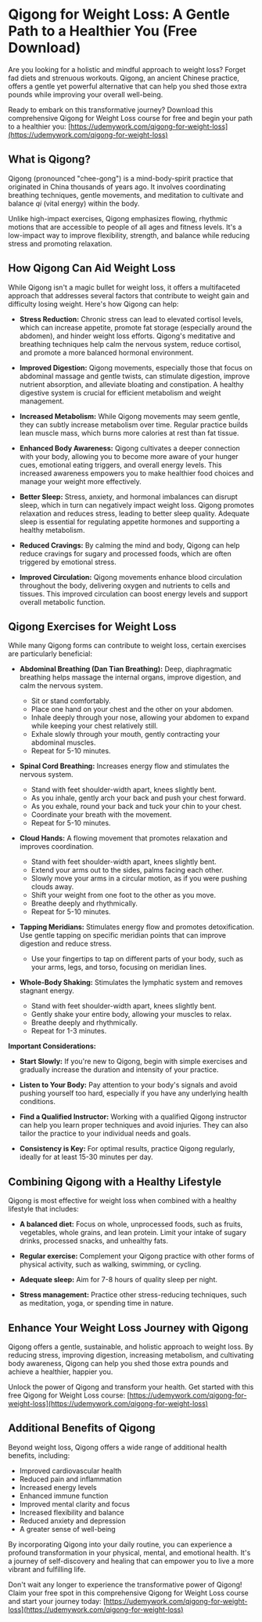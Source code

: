 # Qigong for Weight Loss: A Gentle Path to a Healthier You (Free Download)

Are you looking for a holistic and mindful approach to weight loss? Forget fad diets and strenuous workouts. Qigong, an ancient Chinese practice, offers a gentle yet powerful alternative that can help you shed those extra pounds while improving your overall well-being.

Ready to embark on this transformative journey? Download this comprehensive Qigong for Weight Loss course for free and begin your path to a healthier you: [https://udemywork.com/qigong-for-weight-loss](https://udemywork.com/qigong-for-weight-loss)

## What is Qigong?

Qigong (pronounced "chee-gong") is a mind-body-spirit practice that originated in China thousands of years ago. It involves coordinating breathing techniques, gentle movements, and meditation to cultivate and balance *qi* (vital energy) within the body.

Unlike high-impact exercises, Qigong emphasizes flowing, rhythmic motions that are accessible to people of all ages and fitness levels. It's a low-impact way to improve flexibility, strength, and balance while reducing stress and promoting relaxation.

## How Qigong Can Aid Weight Loss

While Qigong isn't a magic bullet for weight loss, it offers a multifaceted approach that addresses several factors that contribute to weight gain and difficulty losing weight. Here's how Qigong can help:

*   **Stress Reduction:** Chronic stress can lead to elevated cortisol levels, which can increase appetite, promote fat storage (especially around the abdomen), and hinder weight loss efforts. Qigong's meditative and breathing techniques help calm the nervous system, reduce cortisol, and promote a more balanced hormonal environment.

*   **Improved Digestion:** Qigong movements, especially those that focus on abdominal massage and gentle twists, can stimulate digestion, improve nutrient absorption, and alleviate bloating and constipation. A healthy digestive system is crucial for efficient metabolism and weight management.

*   **Increased Metabolism:** While Qigong movements may seem gentle, they can subtly increase metabolism over time. Regular practice builds lean muscle mass, which burns more calories at rest than fat tissue.

*   **Enhanced Body Awareness:** Qigong cultivates a deeper connection with your body, allowing you to become more aware of your hunger cues, emotional eating triggers, and overall energy levels. This increased awareness empowers you to make healthier food choices and manage your weight more effectively.

*   **Better Sleep:** Stress, anxiety, and hormonal imbalances can disrupt sleep, which in turn can negatively impact weight loss. Qigong promotes relaxation and reduces stress, leading to better sleep quality. Adequate sleep is essential for regulating appetite hormones and supporting a healthy metabolism.

*   **Reduced Cravings:** By calming the mind and body, Qigong can help reduce cravings for sugary and processed foods, which are often triggered by emotional stress.

*   **Improved Circulation:** Qigong movements enhance blood circulation throughout the body, delivering oxygen and nutrients to cells and tissues. This improved circulation can boost energy levels and support overall metabolic function.

## Qigong Exercises for Weight Loss

While many Qigong forms can contribute to weight loss, certain exercises are particularly beneficial:

*   **Abdominal Breathing (Dan Tian Breathing):** Deep, diaphragmatic breathing helps massage the internal organs, improve digestion, and calm the nervous system.

    *   Sit or stand comfortably.
    *   Place one hand on your chest and the other on your abdomen.
    *   Inhale deeply through your nose, allowing your abdomen to expand while keeping your chest relatively still.
    *   Exhale slowly through your mouth, gently contracting your abdominal muscles.
    *   Repeat for 5-10 minutes.

*   **Spinal Cord Breathing:** Increases energy flow and stimulates the nervous system.

    *   Stand with feet shoulder-width apart, knees slightly bent.
    *   As you inhale, gently arch your back and push your chest forward.
    *   As you exhale, round your back and tuck your chin to your chest.
    *   Coordinate your breath with the movement.
    *   Repeat for 5-10 minutes.

*   **Cloud Hands:** A flowing movement that promotes relaxation and improves coordination.

    *   Stand with feet shoulder-width apart, knees slightly bent.
    *   Extend your arms out to the sides, palms facing each other.
    *   Slowly move your arms in a circular motion, as if you were pushing clouds away.
    *   Shift your weight from one foot to the other as you move.
    *   Breathe deeply and rhythmically.
    *   Repeat for 5-10 minutes.

*   **Tapping Meridians:** Stimulates energy flow and promotes detoxification. Use gentle tapping on specific meridian points that can improve digestion and reduce stress.

    *   Use your fingertips to tap on different parts of your body, such as your arms, legs, and torso, focusing on meridian lines.

*   **Whole-Body Shaking:** Stimulates the lymphatic system and removes stagnant energy.

    *   Stand with feet shoulder-width apart, knees slightly bent.
    *   Gently shake your entire body, allowing your muscles to relax.
    *   Breathe deeply and rhythmically.
    *   Repeat for 1-3 minutes.

**Important Considerations:**

*   **Start Slowly:** If you're new to Qigong, begin with simple exercises and gradually increase the duration and intensity of your practice.

*   **Listen to Your Body:** Pay attention to your body's signals and avoid pushing yourself too hard, especially if you have any underlying health conditions.

*   **Find a Qualified Instructor:** Working with a qualified Qigong instructor can help you learn proper techniques and avoid injuries. They can also tailor the practice to your individual needs and goals.

*   **Consistency is Key:** For optimal results, practice Qigong regularly, ideally for at least 15-30 minutes per day.

## Combining Qigong with a Healthy Lifestyle

Qigong is most effective for weight loss when combined with a healthy lifestyle that includes:

*   **A balanced diet:** Focus on whole, unprocessed foods, such as fruits, vegetables, whole grains, and lean protein. Limit your intake of sugary drinks, processed snacks, and unhealthy fats.

*   **Regular exercise:** Complement your Qigong practice with other forms of physical activity, such as walking, swimming, or cycling.

*   **Adequate sleep:** Aim for 7-8 hours of quality sleep per night.

*   **Stress management:** Practice other stress-reducing techniques, such as meditation, yoga, or spending time in nature.

## Enhance Your Weight Loss Journey with Qigong

Qigong offers a gentle, sustainable, and holistic approach to weight loss. By reducing stress, improving digestion, increasing metabolism, and cultivating body awareness, Qigong can help you shed those extra pounds and achieve a healthier, happier you.

Unlock the power of Qigong and transform your health. Get started with this free Qigong for Weight Loss course: [https://udemywork.com/qigong-for-weight-loss](https://udemywork.com/qigong-for-weight-loss)

## Additional Benefits of Qigong

Beyond weight loss, Qigong offers a wide range of additional health benefits, including:

*   Improved cardiovascular health
*   Reduced pain and inflammation
*   Increased energy levels
*   Enhanced immune function
*   Improved mental clarity and focus
*   Increased flexibility and balance
*   Reduced anxiety and depression
*   A greater sense of well-being

By incorporating Qigong into your daily routine, you can experience a profound transformation in your physical, mental, and emotional health. It's a journey of self-discovery and healing that can empower you to live a more vibrant and fulfilling life.

Don't wait any longer to experience the transformative power of Qigong! Claim your free spot in this comprehensive Qigong for Weight Loss course and start your journey today: [https://udemywork.com/qigong-for-weight-loss](https://udemywork.com/qigong-for-weight-loss)
